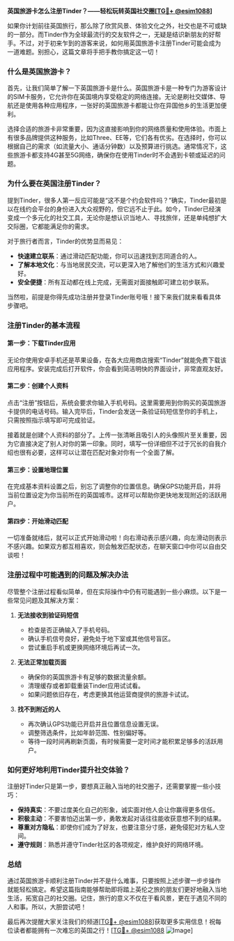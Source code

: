 **英国旅游卡怎么注册Tinder？——轻松玩转英国社交圈[[TG💪+ @esim1088](https://t.me/s/esim1088)]**

如果你计划前往英国旅行，那么除了欣赏风景、体验文化之外，社交也是不可或缺的一部分。而Tinder作为全球最流行的交友软件之一，无疑是结识新朋友的好帮手。不过，对于初来乍到的游客来说，如何用英国旅游卡注册Tinder可能会成为一道难题。别担心，这篇文章将手把手教你搞定这一切！

### **什么是英国旅游卡？**

首先，让我们简单了解一下英国旅游卡是什么。英国旅游卡是一种专门为游客设计的SIM卡服务，它允许你在英国境内享受稳定的网络连接。无论是刷社交媒体、导航还是使用各种应用程序，一张好的英国旅游卡都能让你在异国他乡的生活更加便利。

选择合适的旅游卡非常重要，因为这直接影响到你的网络质量和使用体验。市面上有很多品牌提供这种服务，比如Three、EE等，它们各有优劣。在选择时，你可以根据自己的需求（如流量大小、通话分钟数）以及预算进行挑选。通常情况下，这些旅游卡都支持4G甚至5G网络，确保你在使用Tinder时不会遇到卡顿或延迟的问题。

### **为什么要在英国注册Tinder？**

提到Tinder，很多人第一反应可能是“这不是个约会软件吗？”确实，Tinder最初是以在线约会平台的身份进入大众视野的，但它远不止于此。如今，Tinder已经演变成一个多元化的社交工具，无论你是想认识当地人、寻找旅伴，还是单纯想扩大交际圈，它都能满足你的需求。

对于旅行者而言，Tinder的优势显而易见：
- **快速建立联系**：通过滑动匹配功能，你可以迅速找到志同道合的人。
- **了解本地文化**：与当地居民交流，可以更深入地了解他们的生活方式和兴趣爱好。
- **安全便捷**：所有互动都在线上完成，无需面对面接触即可建立初步联系。

当然啦，前提是你得先成功注册并登录Tinder账号哦！接下来我们就来看看具体步骤吧。

### **注册Tinder的基本流程**

#### **第一步：下载Tinder应用**
无论你使用安卓手机还是苹果设备，在各大应用商店搜索“Tinder”就能免费下载该应用程序。安装完成后打开软件，你会看到简洁明快的界面设计，非常直观友好。

#### **第二步：创建个人资料**
点击“注册”按钮后，系统会要求你输入手机号码。这里需要用到你购买的英国旅游卡提供的电话号码。输入完毕后，Tinder会发送一条验证码短信至你的手机上，只需按照指示填写即可完成验证。

接着就是创建个人资料的部分了。上传一张清晰且吸引人的头像照片至关重要，因为它直接决定了别人对你的第一印象。同时，填写一份详细但不过于冗长的自我介绍也很有必要，这样可以让潜在匹配对象对你有一个全面了解。

#### **第三步：设置地理位置**
在完成基本资料设置之后，别忘了调整你的位置信息。确保GPS功能开启，并将当前位置设定为你当前所在的英国城市。这样可以帮助你更快地发现附近的活跃用户。

#### **第四步：开始滑动匹配**
一切准备就绪后，就可以正式开始滑动啦！向右滑动表示感兴趣，向左滑动则表示不感兴趣。如果双方都互相喜欢，则会触发匹配状态，在聊天窗口中你可以自由交谈啦！

### **注册过程中可能遇到的问题及解决办法**

尽管整个注册过程看似简单，但在实际操作中仍有可能遇到一些小麻烦。以下是一些常见问题及其解决方案：

1. **无法接收到验证码短信**
   - 检查是否正确输入了手机号码。
   - 确认手机信号良好，避免处于地下室或其他信号盲区。
   - 尝试重启手机或更换网络环境后再试一次。

2. **无法正常加载页面**
   - 确保你的英国旅游卡有足够的数据流量余额。
   - 清理缓存或者卸载重装Tinder应用试试看。
   - 如果问题依旧存在，考虑更换其他运营商提供的旅游卡试试。

3. **找不到附近的人**
   - 再次确认GPS功能已开启并且位置信息设置无误。
   - 调整筛选条件，比如年龄范围、性别偏好等。
   - 等待一段时间再刷新页面，有时候需要一定时间才能积累足够多的活跃用户。

### **如何更好地利用Tinder提升社交体验？**

注册好Tinder只是第一步，要想真正融入当地的社交圈子，还需要掌握一些小技巧：

- **保持真实**：不要过度美化自己的形象，诚实面对他人会让你赢得更多信任。
- **积极主动**：不要害怕迈出第一步，勇敢发起对话往往能收获意想不到的结果。
- **尊重对方隐私**：即使你们成为了好友，也要注意分寸感，避免侵犯对方私人空间。
- **遵守规则**：熟悉并遵守Tinder社区的各项规定，维护良好的网络环境。

### **总结**

通过英国旅游卡顺利注册Tinder并不是什么难事，只要按照上述步骤一步步操作就能轻松搞定。希望这篇指南能够帮助即将踏上英伦之旅的朋友们更好地融入当地生活，拓宽自己的社交圈。记住，旅行的意义不仅在于看风景，更在于遇见不同的人和事。所以，大胆尝试吧！

最后再次提醒大家关注我们的频道[[TG💪+ @esim1088](https://t.me/s/esim1088)]获取更多实用信息！祝每位读者都能拥有一次难忘的英国之行！[[TG💪+ @esim1088](https://t.me/s/esim1088) ![Image](https://i.postimg.cc/4NQfJmqS/Snipaste-2025-05-13-00-14-12.png)]